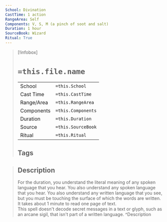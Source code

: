 ```yaml
---
School: Divination
CastTime: 1 action
RangeArea: Self
Components: V, S, M (a pinch of soot and salt)
Duration: 1 hour
SourceBook: Wizard
Ritual: True
---
```

> [!infobox]
>
> # `=this.file.name`
> |            |                    |
> | ---------- | ------------------ |
> | School     | `=this.School`     |
> | Cast Time  | `=this.CastTime`   |
> | Range/Area | `=this.RangeArea`  |
> | Components | `=this.Components` |
> | Duration   | `=this.Duration`   |
> | Source     | `=this.SourceBook` |
> | Ritual     | `=this.Ritual`     |
>## Tags
>

> ## Description
> For the duration, you understand the literal meaning of any spoken language that you hear. You also understand any spoken language that you hear. You also understand any written language that you see, but you must be touching the surface of which the words are written. It takes about 1 minute to read one page of text.<br> This spell doesn't decode secret messages in a text or glyph, such as an arcane sigil, that isn't part of a written language. 
> ^Description